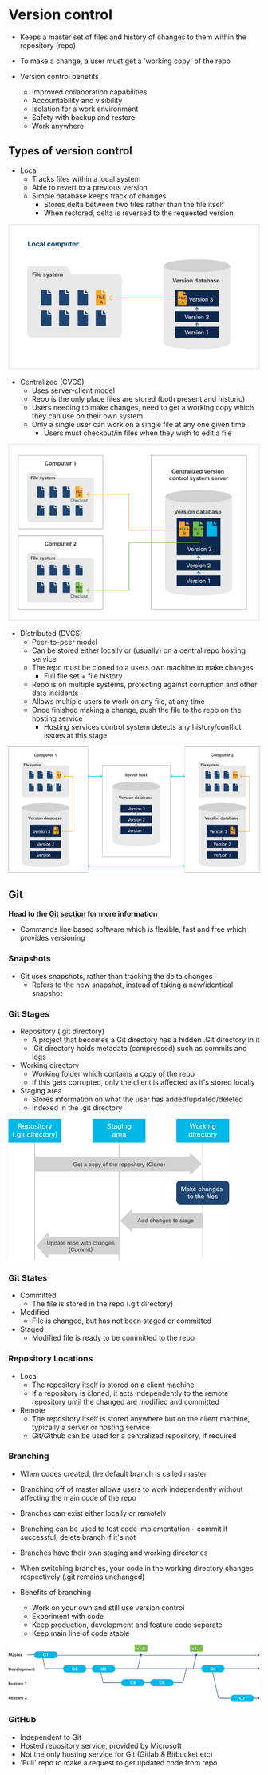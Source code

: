 <!-- cSpell:ignore CVCS,DVCS,Gitlab -->

# Version control

* Keeps a master set of files and history of changes to them within the repository (repo)
* To make a change, a user must get a 'working copy' of the repo

* Version control benefits
    * Improved collaboration capabilities
    * Accountability and visibility
    * Isolation for a work environment
    * Safety  with backup and restore
    * Work anywhere

## Types of version control
 * Local
    * Tracks files within a local system
    * Able to revert to a previous version
    * Simple database keeps track of changes
        * Stores delta between two files rather than the file itself
        * When restored, delta is reversed to the requested version

![](img/2021-01-04-16-08-04.png)

* Centralized (CVCS)
    * Uses server-client model
    * Repo is the only place files are stored (both present and historic)
    * Users needing to make changes, need to get a working copy which they can use on their own system
    * Only a single user can work on a single file at any one given time
        * Users must checkout/in files when they wish to edit a file

![](img/2021-01-04-16-09-03.png)


* Distributed (DVCS)
    * Peer-to-peer model
    * Can be stored either locally or (usually) on a central repo hosting service
    * The repo must be cloned to a users own machine to make changes
        * Full file set + file history
    * Repo is on multiple systems, protecting against corruption and other data incidents
    * Allows multiple users to work on any file, at any time
    * Once finished making a change, push the file to the repo on the hosting service
        * Hosting services control system detects any history/conflict issues at this stage

![](img/2021-01-04-16-13-42.png)

## Git

**Head to the [Git section](../1.8-Utilize-common-version-control-operations-with-Git/notes.md) for more information**

* Commands line based software which is flexible, fast and free which provides versioning

### Snapshots

* Git uses snapshots, rather than tracking the delta changes
    * Refers to the new snapshot, instead of taking a new/identical snapshot

### Git Stages

* Repository (.git directory)
    * A project that becomes a Git directory has a hidden .Git directory in it
    * .Git directory holds metadata (compressed) such as commits and logs
* Working directory
    * Working folder which contains a copy of the repo
    * If this gets corrupted, only the client is affected as it's stored locally
* Staging area
    * Stores information on what the user has added/updated/deleted
    * Indexed in the .git directory

![](img/2021-01-05-06-12-12.png)

### Git States

* Committed
    * The file is stored in the repo (.git directory)
* Modified
    * File is changed, but has not been staged or committed
* Staged
    * Modified file is ready to be committed to the repo

### Repository Locations

* Local
    * The repository itself is stored on a client machine
    * If a repository is cloned, it acts independently to the remote repository until the changed are modified and committed
* Remote
    * The repository itself is stored anywhere but on the client machine, typically a server or hosting service
    * Git/Github can be used for a centralized repository, if required

### Branching

* When codes created, the default branch is called master
* Branching off of master allows users to work independently without affecting the main code of the repo
* Branches can exist either locally or remotely
* Branching can be used to test code implementation - commit if successful, delete branch if it's not
* Branches have their own staging and working directories
* When switching branches, your code in the working directory changes respectively (.git remains unchanged)

* Benefits of branching
    * Work on your own and still use version control
    * Experiment with code
    * Keep production, development and feature code separate
    * Keep main line of code stable

![](img/2021-01-05-06-28-35.png)

### GitHub

* Independent to Git
* Hosted repository service, provided by Microsoft
* Not the only hosting service for Git (Gitlab & Bitbucket etc)
* 'Pull' repo to make a request to get updated code from repo

